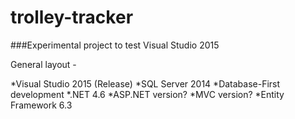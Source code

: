 # trolley-tracker

###Experimental project to test Visual Studio 2015

General layout - 

*Visual Studio 2015 (Release)
*SQL Server 2014
*Database-First development
*.NET 4.6
*ASP.NET version?
*MVC version?
*Entity Framework 6.3



